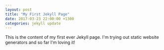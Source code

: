 ```yaml
---
layout: post
title: "My First Jekyll Page"
date: 2017-03-23 22:00:00 +1300
categories: jekyll update
---
```

This is the content of my first ever Jekyll page. I'm trying out static website generators and so far I'm loving it!